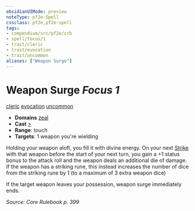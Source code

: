 ```yaml
---
obsidianUIMode: preview
noteType: pf2e-Spell
cssclass: pf2e,pf2e-spell
tags:
- compendium/src/pf2e/crb
- spell/focus/1
- trait/cleric
- trait/evocation
- trait/uncommon
aliases: ["Weapon Surge"]
---
```

# Weapon Surge *Focus 1*   
[cleric](rules/traits/cleric.md "Cleric Class Trait")  [evocation](rules/traits/evocation.md "Evocation School Trait")  [uncommon](rules/traits/uncommon.md "Uncommon Rarity Trait")  

- **Domains** [zeal](compendium/setting/domains.md#Zeal)
- **Cast** [>](rules/core-rulebook/chapter-9-playing-the-game.md#Actions "Single Action") 
- **Range**: touch
- **Targets**: 1 weapon you're wielding

Holding your weapon aloft, you fill it with divine energy. On your next [Strike](rules/actions/strike.md) with that weapon before the start of your next turn, you gain a +1 status bonus to the attack roll and the weapon deals an additional die of damage. If the weapon has a striking rune, this instead increases the number of dice from the striking rune by 1 (to a maximum of 3 extra weapon dice)

If the target weapon leaves your possession, weapon surge immediately ends.

*Source: Core Rulebook p. 399*
